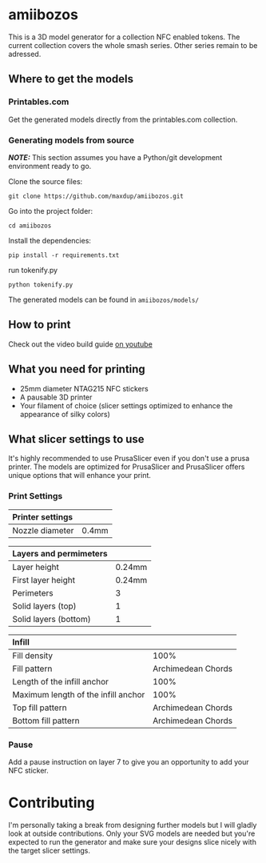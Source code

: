 # amiibozos

This is a 3D model generator for a collection NFC enabled tokens.
The current collection covers the whole smash series. Other series remain to be adressed.

## Where to get the models

### Printables.com

Get the generated models directly from the printables.com collection.

### Generating models from source
**_NOTE:_** This section assumes you have a Python/git development environment ready to go.

Clone the source files:
```
git clone https://github.com/maxdup/amiibozos.git
```

Go into the project folder:
```
cd amiibozos
```

Install the dependencies:
```
pip install -r requirements.txt
```

run tokenify.py
```
python tokenify.py
```

The generated models can be found in `amiibozos/models/`

## How to print
Check out the video build guide [on youtube](https://www.youtube.com/watch?v=0f_edBinO98)

## What you need for printing
- 25mm diameter NTAG215 NFC stickers
- A pausable 3D printer
- Your filament of choice (slicer settings optimized to enhance the appearance of silky colors)

## What slicer settings to use

It's highly recommended to use PrusaSlicer even if you don't use a prusa printer. The models are optimized for PrusaSlicer and PrusaSlicer offers unique options that will enhance your print.

### Print Settings

| Printer settings       |        |
| :--------------------- | ------ |
| Nozzle diameter        | 0.4mm  |

| Layers and permimeters |        |
| :--------------------- | ------ |
| Layer height           | 0.24mm |
| First layer height     | 0.24mm |
| Perimeters             | 3      |
| Solid layers (top)     | 1      |
| Solid layers (bottom)  | 1      |

| Infill                              |                    |
| :---------------------------------- | ------------------ |
| Fill density                        | 100%               |
| Fill pattern                        | Archimedean Chords |
| Length of the infill anchor         | 100%               |
| Maximum length of the infill anchor | 100%               |
| Top fill pattern                    | Archimedean Chords |
| Bottom fill pattern                 | Archimedean Chords |

### Pause
Add a pause instruction on layer 7 to give you an opportunity to add your NFC sticker.


# Contributing
I'm personally taking a break from designing further models but I will gladly look at outside contributions. Only your SVG models are needed but you're expected to run the generator and make sure your designs slice nicely with the target slicer settings. 
